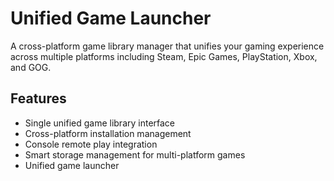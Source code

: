 # Unified Game Launcher

A cross-platform game library manager that unifies your gaming experience across multiple platforms including Steam, Epic Games, PlayStation, Xbox, and GOG.

## Features
- Single unified game library interface
- Cross-platform installation management
- Console remote play integration
- Smart storage management for multi-platform games
- Unified game launcher